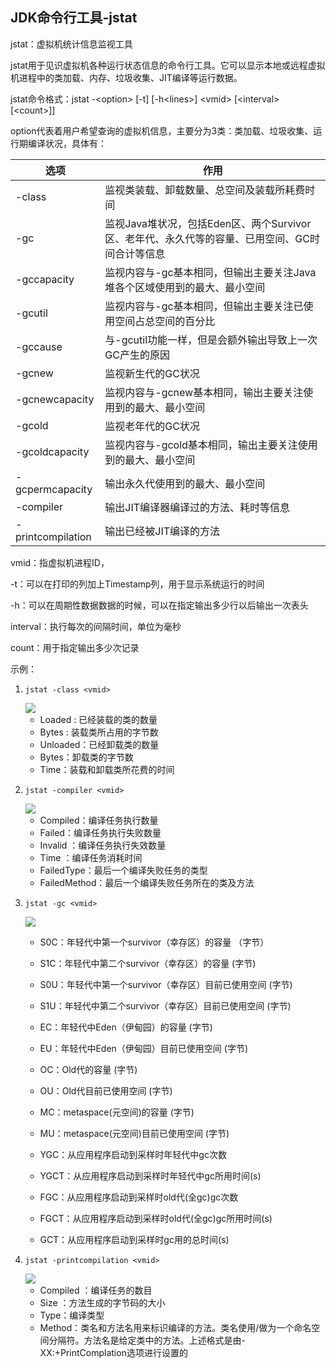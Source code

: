 ##  JDK命令行工具-jstat

jstat：虚拟机统计信息监视工具

jstat用于见识虚拟机各种运行状态信息的命令行工具。它可以显示本地或远程虚拟机进程中的类加载、内存、垃圾收集、JIT编译等运行数据。

jstat命令格式：jstat -\<option\>  \[-t\] \[-h\<lines\>\] \<vmid\> \[\<interval\> \[\<count\>\]\]

 option代表着用户希望查询的虚拟机信息，主要分为3类：类加载、垃圾收集、运行期编译状况，具体有：

| 选项              | 作用                                                         |
| ----------------- | ------------------------------------------------------------ |
| -class            | 监视类装载、卸载数量、总空间及装载所耗费时间                 |
| -gc               | 监视Java堆状况，包括Eden区、两个Survivor区、老年代、永久代等的容量、已用空间、GC时间合计等信息 |
| -gccapacity       | 监视内容与-gc基本相同，但输出主要关注Java堆各个区域使用到的最大、最小空间 |
| -gcutil           | 监视内容与-gc基本相同，但输出主要关注已使用空间占总空间的百分比 |
| -gccause          | 与-gcutil功能一样，但是会额外输出导致上一次GC产生的原因      |
| -gcnew            | 监视新生代的GC状况                                           |
| -gcnewcapacity    | 监视内容与-gcnew基本相同，输出主要关注使用到的最大、最小空间 |
| -gcold            | 监视老年代的GC状况                                           |
| -gcoldcapacity    | 监视内容与-gcold基本相同，输出主要关注使用到的最大、最小空间 |
| -gcpermcapacity   | 输出永久代使用到的最大、最小空间                             |
| -compiler         | 输出JIT编译器编译过的方法、耗时等信息                        |
| -printcompilation | 输出已经被JIT编译的方法                                      |

vmid：指虚拟机进程ID，

-t：可以在打印的列加上Timestamp列，用于显示系统运行的时间

-h：可以在周期性数据数据的时候，可以在指定输出多少行以后输出一次表头

interval：执行每次的间隔时间，单位为毫秒

count：用于指定输出多少次记录

示例：

1. ```jstat -class <vmid>``` 

   <img src="asset/images/16_1.png"/>

   - Loaded : 已经装载的类的数量
   - Bytes : 装载类所占用的字节数
   - Unloaded：已经卸载类的数量
   - Bytes：卸载类的字节数
   - Time：装载和卸载类所花费的时间

2. ```jstat -compiler <vmid> ```

   <img src="asset/images/16_2.png"/>

   - Compiled：编译任务执行数量
   - Failed：编译任务执行失败数量
   - Invalid ：编译任务执行失效数量
   - Time ：编译任务消耗时间
   - FailedType：最后一个编译失败任务的类型
   - FailedMethod：最后一个编译失败任务所在的类及方法

3. ```jstat -gc <vmid>```

   <img src="asset/images/16_3.png"/>

   - S0C：年轻代中第一个survivor（幸存区）的容量 （字节）

   - S1C：年轻代中第二个survivor（幸存区）的容量 (字节)

   - S0U：年轻代中第一个survivor（幸存区）目前已使用空间 (字节)

   - S1U：年轻代中第二个survivor（幸存区）目前已使用空间 (字节)

   - EC：年轻代中Eden（伊甸园）的容量 (字节)

   - EU：年轻代中Eden（伊甸园）目前已使用空间 (字节)

   - OC：Old代的容量 (字节)

   - OU：Old代目前已使用空间 (字节)

   - MC：metaspace(元空间)的容量 (字节)

   - MU：metaspace(元空间)目前已使用空间 (字节)

   - YGC：从应用程序启动到采样时年轻代中gc次数

   - YGCT：从应用程序启动到采样时年轻代中gc所用时间(s)

   - FGC：从应用程序启动到采样时old代(全gc)gc次数

   - FGCT：从应用程序启动到采样时old代(全gc)gc所用时间(s)

   - GCT：从应用程序启动到采样时gc用的总时间(s)

4. ```jstat -printcompilation <vmid>```

   <img src="asset/images/16_4.png"/>

   - Compiled ：编译任务的数目
   - Size ：方法生成的字节码的大小
   - Type：编译类型
   - Method：类名和方法名用来标识编译的方法。类名使用/做为一个命名空间分隔符。方法名是给定类中的方法。上述格式是由-XX:+PrintComplation选项进行设置的
